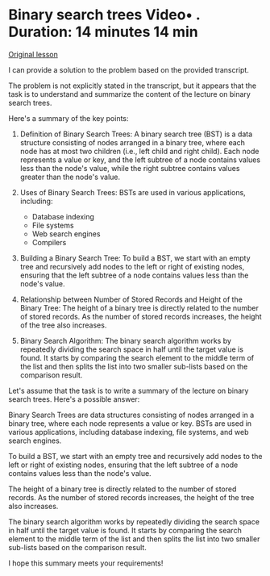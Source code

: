 # Binary search trees Video• . Duration: 14 minutes 14 min

[Original lesson](https://www.coursera.org/learn/uol-discrete-mathematics/lecture/XYlri/binary-search-trees)

I can provide a solution to the problem based on the provided transcript.

The problem is not explicitly stated in the transcript, but it appears that the task is to understand and summarize the content of the lecture on binary search trees.

Here's a summary of the key points:

1. Definition of Binary Search Trees:
A binary search tree (BST) is a data structure consisting of nodes arranged in a binary tree, where each node has at most two children (i.e., left child and right child). Each node represents a value or key, and the left subtree of a node contains values less than the node's value, while the right subtree contains values greater than the node's value.

2. Uses of Binary Search Trees:
BSTs are used in various applications, including:
	* Database indexing
	* File systems
	* Web search engines
	* Compilers

3. Building a Binary Search Tree:
To build a BST, we start with an empty tree and recursively add nodes to the left or right of existing nodes, ensuring that the left subtree of a node contains values less than the node's value.

4. Relationship between Number of Stored Records and Height of the Binary Tree:
The height of a binary tree is directly related to the number of stored records. As the number of stored records increases, the height of the tree also increases.

5. Binary Search Algorithm:
The binary search algorithm works by repeatedly dividing the search space in half until the target value is found. It starts by comparing the search element to the middle term of the list and then splits the list into two smaller sub-lists based on the comparison result.

Let's assume that the task is to write a summary of the lecture on binary search trees. Here's a possible answer:

Binary Search Trees are data structures consisting of nodes arranged in a binary tree, where each node represents a value or key. BSTs are used in various applications, including database indexing, file systems, and web search engines.

To build a BST, we start with an empty tree and recursively add nodes to the left or right of existing nodes, ensuring that the left subtree of a node contains values less than the node's value.

The height of a binary tree is directly related to the number of stored records. As the number of stored records increases, the height of the tree also increases.

The binary search algorithm works by repeatedly dividing the search space in half until the target value is found. It starts by comparing the search element to the middle term of the list and then splits the list into two smaller sub-lists based on the comparison result.

I hope this summary meets your requirements!

